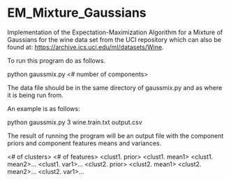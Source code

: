 # EM_Mixture_Gaussians
Implementation of the Expectation-Maximization Algorithm for a Mixture of Gaussians for the wine data set from the UCI repository which can also be found at: https://archive.ics.uci.edu/ml/datasets/Wine. 

To run this program do as follows.

python gaussmix.py <# number of components> <name of data file> <name of output file>

The data file should be in the same directory of gaussmix.py and as where it is being run from.

An example is as follows:

python gaussmix.py 3 wine.train.txt output.csv

The result of running the program will be an output file with the component priors and component features means and variances.

<# of clusters> <# of features>
<clust1. prior> <clust1. mean1> <clust1. mean2>... <clust1. var1>...
<clust2. prior> <clust2. mean1> <clust2. mean2>... <clust2. var1>...

